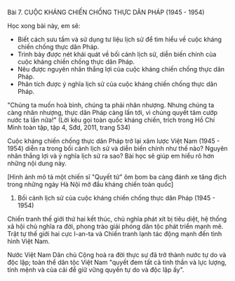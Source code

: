 Bài 7. CUỘC KHÁNG CHIẾN CHỐNG THỰC DÂN PHÁP (1945 - 1954)

Học xong bài này, em sẽ:
- Biết cách sưu tầm và sử dụng tư liệu lịch sử để tìm hiểu về cuộc kháng chiến chống thực dân Pháp.
- Trình bày được nét khái quát về bối cảnh lịch sử, diễn biến chính của cuộc kháng chiến chống thực dân Pháp.
- Nêu được nguyên nhân thắng lợi của cuộc kháng chiến chống thực dân Pháp.
- Phân tích được ý nghĩa lịch sử của cuộc kháng chiến chống thực dân Pháp.

"Chúng ta muốn hoà bình, chúng ta phải nhân nhượng. Nhưng chúng ta càng nhân nhượng, thực dân Pháp càng lấn tới, vì chúng quyết tâm cướp nước ta lần nữa!"
(Lời kêu gọi toàn quốc kháng chiến, trích trong Hồ Chí Minh toàn tập, tập 4, Sđd, 2011, trang 534)

Cuộc kháng chiến chống thực dân Pháp trở lại xâm lược Việt Nam (1945 - 1954) diễn ra trong bối cảnh lịch sử và diễn biến chính như thế nào? Nguyên nhân thắng lợi và ý nghĩa lịch sử ra sao? Bài học sẽ giúp em hiểu rõ hơn những nội dung này.

[Hình ảnh mô tả một chiến sĩ "Quyết tử" ôm bom ba càng đánh xe tăng địch trong những ngày Hà Nội mở đầu kháng chiến toàn quốc]

1. Bối cảnh lịch sử của cuộc kháng chiến chống thực dân Pháp (1945 - 1954)

Chiến tranh thế giới thứ hai kết thúc, chủ nghĩa phát xít bị tiêu diệt, hệ thống xã hội chủ nghĩa ra đời, phong trào giải phóng dân tộc phát triển mạnh mẽ. Trật tự thế giới hai cực I-an-ta và Chiến tranh lạnh tác động mạnh đến tình hình Việt Nam.

Nước Việt Nam Dân chủ Cộng hoà ra đời thực sự đã trở thành nước tự do và độc lập; toàn thể dân tộc Việt Nam "quyết đem tất cả tinh thần và lực lượng, tính mệnh và của cải để giữ vững quyền tự do và độc lập ấy".